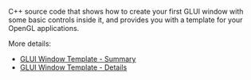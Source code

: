 C++ source code that shows how to create your first GLUI window with some basic controls inside it, and provides you with a template for your OpenGL applications.

More details: 

* [GLUI Window Template - Summary](http://mycodelog.com/2008/01/25/glui-window-template/)
* [GLUI Window Template - Details](http://www.codeproject.com/Articles/20286/GLUI-Window-Template)
